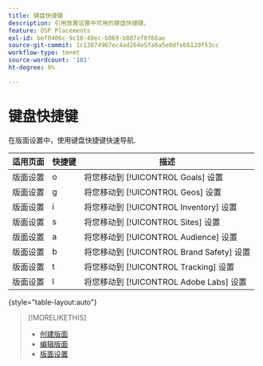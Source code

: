 ```yaml
---
title: 键盘快捷键
description: 引用放置设置中可用的键盘快捷键。
feature: DSP Placements
exl-id: bef0406c-9c10-48ec-b069-b887ef8f66ae
source-git-commit: 1c13874967ec4ad264e5fa6a5e0dfeb6120f53cc
workflow-type: tm+mt
source-wordcount: '101'
ht-degree: 0%

---
```


# 键盘快捷键

在版面设置中，使用键盘快捷键快速导航<!-- and to create ads and placements -->.

| 适用页面 | 快捷键 | 描述 |
| ---------------| ----------- | ---------------------- |
| 版面设置 | o | 将您移动到 [!UICONTROL Goals] 设置 |
| 版面设置 | g | 将您移动到 [!UICONTROL Geos] 设置 |
| 版面设置 | i | 将您移动到 [!UICONTROL Inventory] 设置 |
| 版面设置 | s | 将您移动到 [!UICONTROL Sites] 设置 |
| 版面设置 | a | 将您移动到 [!UICONTROL Audience] 设置 |
| 版面设置 | b | 将您移动到 [!UICONTROL Brand Safety] 设置 |
| 版面设置 | t | 将您移动到 [!UICONTROL Tracking] 设置 |
| 版面设置 | l | 将您移动到 [!UICONTROL Adobe Labs] 设置 |

{style=&quot;table-layout:auto&quot;}

<!-- | Legacy placement settings | npv | Lets you create a new video placement | -->
<!-- | Legacy placement settings | npd | Lets you create a new display placement | -->
<!-- | Legacy placement settings | nav | Lets you create a new video ad | -->
<!-- | Legacy placement settings | nad | Lets you create a new display ad| -->

>[!MORELIKETHIS]
>
>* [创建版面](/help/dsp/campaign-management/placements/placement-create.md)
>* [编辑版面](/help/dsp/campaign-management/placements/placement-edit.md)
>* [版面设置](/help/dsp/campaign-management/placements/placement-settings.md)

